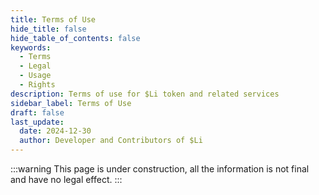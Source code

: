 ```yaml
---
title: Terms of Use
hide_title: false
hide_table_of_contents: false
keywords:
  - Terms
  - Legal
  - Usage
  - Rights
description: Terms of use for $Li token and related services
sidebar_label: Terms of Use
draft: false
last_update:
  date: 2024-12-30
  author: Developer and Contributors of $Li
---
```


:::warning
This page is under construction, all the information is not final and have no legal effect.
:::
